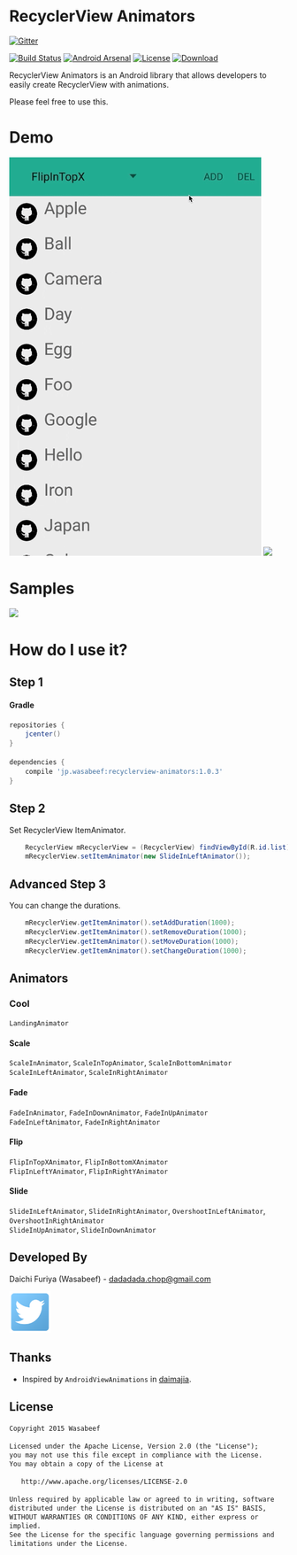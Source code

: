 RecyclerView Animators
======================
[![Gitter](https://badges.gitter.im/Join%20Chat.svg)](https://gitter.im/wasabeef/recyclerview-animators?utm_source=badge&utm_medium=badge&utm_campaign=pr-badge&utm_content=badge)  

[![Build Status](https://travis-ci.org/wasabeef/recyclerview-animators.svg?branch=master)](https://travis-ci.org/wasabeef/recyclerview-animators)
[![Android Arsenal](https://img.shields.io/badge/Android%20Arsenal-recyclerview--animators-brightgreen.svg?style=flat)](https://android-arsenal.com/details/1/1327)
[![License](https://img.shields.io/badge/license-Apache%202-blue.svg)](https://www.apache.org/licenses/LICENSE-2.0)
[![Download](https://api.bintray.com/packages/wasabeef/maven/recyclerview-animators/images/download.svg)](https://bintray.com/wasabeef/maven/recyclerview-animators/_latestVersion)

RecyclerView Animators is an Android library that allows developers to easily create RecyclerView with animations.

Please feel free to use this.

# Demo

![](art/demo.gif) ![](art/demo2.gif)  

# Samples

<a href="https://play.google.com/store/apps/details?id=jp.wasabeef.example.recyclerview"><img src="http://www.android.com/images/brand/get_it_on_play_logo_large.png"/></a>

# How do I use it?

## Step 1

#### Gradle
```groovy
repositories {
    jcenter()
}

dependencies {
    compile 'jp.wasabeef:recyclerview-animators:1.0.3'
}
```

## Step 2

Set RecyclerView ItemAnimator.

```java
    RecyclerView mRecyclerView = (RecyclerView) findViewById(R.id.list);
    mRecyclerView.setItemAnimator(new SlideInLeftAnimator());
```

## Advanced Step 3

You can change the durations.

```java
    mRecyclerView.getItemAnimator().setAddDuration(1000);
    mRecyclerView.getItemAnimator().setRemoveDuration(1000);
    mRecyclerView.getItemAnimator().setMoveDuration(1000);
    mRecyclerView.getItemAnimator().setChangeDuration(1000);
```

## Animators

### Cool
`LandingAnimator`

#### Scale
`ScaleInAnimator`, `ScaleInTopAnimator`, `ScaleInBottomAnimator`  
`ScaleInLeftAnimator`, `ScaleInRightAnimator`


#### Fade
`FadeInAnimator`, `FadeInDownAnimator`, `FadeInUpAnimator`  
`FadeInLeftAnimator`, `FadeInRightAnimator`

#### Flip
`FlipInTopXAnimator`, `FlipInBottomXAnimator`  
`FlipInLeftYAnimator`, `FlipInRightYAnimator`

#### Slide
`SlideInLeftAnimator`, `SlideInRightAnimator`, `OvershootInLeftAnimator`, `OvershootInRightAnimator`  
`SlideInUpAnimator`, `SlideInDownAnimator`

Developed By
-------
Daichi Furiya (Wasabeef) - <dadadada.chop@gmail.com>

<a href="https://twitter.com/wasabeef_jp">
<img alt="Follow me on Twitter"
src="https://raw.githubusercontent.com/wasabeef/art/master/twitter.png" width="75"/>
</a>

Thanks
-------

* Inspired by `AndroidViewAnimations` in [daimajia](https://github.com/daimajia).

License
-------

    Copyright 2015 Wasabeef

    Licensed under the Apache License, Version 2.0 (the "License");
    you may not use this file except in compliance with the License.
    You may obtain a copy of the License at

       http://www.apache.org/licenses/LICENSE-2.0

    Unless required by applicable law or agreed to in writing, software
    distributed under the License is distributed on an "AS IS" BASIS,
    WITHOUT WARRANTIES OR CONDITIONS OF ANY KIND, either express or implied.
    See the License for the specific language governing permissions and
    limitations under the License.
